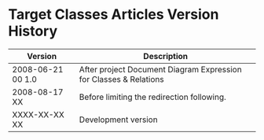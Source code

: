 ﻿Target Classes Articles Version History
=======================================

| Version            | Description                                                       |
|--------------------|-------------------------------------------------------------------|
| 2008-06-21 00  1.0 | After project Document Diagram Expression for Classes & Relations |
| 2008-08-17 XX      | Before limiting the redirection following.                        |
| XXXX-XX-XX XX      | Development version                                               |